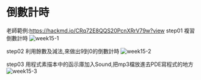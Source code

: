 # 倒數計時
老師範例:https://hackmd.io/CRq72E8QQS20PcnXRrV79w?view
step01 複習倒數計時
![week15-1](https://user-images.githubusercontent.com/79676872/120735483-4490dd00-c51d-11eb-8267-a326cf2dd35b.png)

step02 利用餘數及減法,來做出9到0的倒數計時
![week15-2](https://user-images.githubusercontent.com/79676872/120735510-507c9f00-c51d-11eb-8b95-d99cc13ebfea.png)

step03 用程式素描本中的函示庫加入Sound,把mp3檔放進去PDE寫程式的地方
![week15-3](https://user-images.githubusercontent.com/79676872/120735584-730eb800-c51d-11eb-855a-e3ab0205de82.png)
